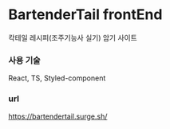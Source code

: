 # BartenderTail frontEnd

칵테일 레시피(조주기능사 실기) 암기 사이트

### 사용 기술
React, TS, Styled-component

### url
https://bartendertail.surge.sh/
